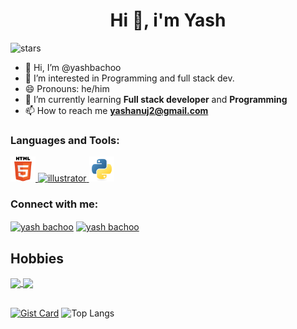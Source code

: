 <h1 align="center">Hi 👋, i'm Yash</h1>

<img src="https://cdn.mos.cms.futurecdn.net/xKkFJqojdSd8vJuvCLs5mU.jpg" alt="stars" height="400" width="1000"/>

- 👋 Hi, I’m @yashbachoo
- 👀 I’m interested in Programming and full stack dev.
- 😄 Pronouns: he/him
- 🌱 I’m currently learning **Full stack developer** and **Programming**
- 📫 How to reach me **yashanuj2@gmail.com**


<h3 align="left">Languages and Tools:</h3>
<p align="left"> <a href="https://www.w3.org/html/" target="_blank" rel="noreferrer"> <img src="https://raw.githubusercontent.com/devicons/devicon/master/icons/html5/html5-original-wordmark.svg" alt="html5" width="40" height="40"/> </a> <a href="https://www.adobe.com/in/products/illustrator.html" target="_blank" rel="noreferrer"> <img src="https://www.vectorlogo.zone/logos/adobe_illustrator/adobe_illustrator-icon.svg" alt="illustrator" width="40" height="40"/> </a> <a href="https://www.python.org" target="_blank" rel="noreferrer"> <img src="https://raw.githubusercontent.com/devicons/devicon/master/icons/python/python-original.svg" alt="python" width="40" height="40"/> </a> </p>
<h3 align="left">Connect with me:</h3>

<p align="left">
<a href="https://fb.com/yash bachoo" target="blank"><img align="center" src="https://raw.githubusercontent.com/rahuldkjain/github-profile-readme-generator/master/src/images/icons/Social/facebook.svg" alt="yash bachoo" height="30" width="40" /></a>
<a href="https://instagram.com/yash bachoo" target="blank"><img align="center" src="https://raw.githubusercontent.com/rahuldkjain/github-profile-readme-generator/master/src/images/icons/Social/instagram.svg" alt="yash bachoo" height="30" width="40" /></a>
</p>

<h2>Hobbies</h2>

<a href="https://github.com/user-attachments/assets/524b92c2-1e08-47e6-a80e-5dad87366c48" target="blank">
<img align="center" src="https://github.com/user-attachments/assets/524b92c2-1e08-47e6-a80e-5dad87366c48" height="50" />
</a>

<a href="https://github.com/user-attachments/assets/6f4a8208-5d98-4064-9b34-5c9d95999c91" target="blank">
<img align="center" src="https://github.com/user-attachments/assets/6f4a8208-5d98-4064-9b34-5c9d95999c91" height="50" />
</a><br><br>


[![Gist Card](https://github-readme-stats.vercel.app/api/gist?id=bbfce31e0217a3689c8d961a356cb10d)](https://gist.github.com/Yizack/bbfce31e0217a3689c8d961a356cb10d/)
![Top Langs](https://github-readme-stats.vercel.app/api/top-langs/?username=anuraghazra&hide_progress=true)



